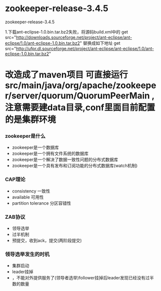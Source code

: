 # zookeeper-release-3.4.5
zookeeper-release-3.4.5

1.下载ant-eclipse-1.0.bin.tar.bz2失败，将源码build.xml中的
get src="http://downloads.sourceforge.net/project/ant-eclipse/ant-eclipse/1.0/ant-eclipse-1.0.bin.tar.bz2" 替换成如下地址
get src="http://ufpr.dl.sourceforge.net/project/ant-eclipse/ant-eclipse/1.0/ant-eclipse-1.0.bin.tar.bz2"



# 改造成了maven项目  可直接运行 src/main/java/org/apache/zookeeper/server/quorum/QuorumPeerMain ,注意需要建data目录,conf里面目前配置的是集群环境

### zookeeper是什么
- zookeeper是一个数据库
- zookeeper是一个拥有文件系统的数据库
- zookeeper是一个解决了数据一致性问题的分布式数据库
- zookeeper是一个具有发布和订阅功能的分布式数据库(watch机制)


### CAP理论
- consistency 一致性
- available 可用性
- partition tolerance 分区容错性

### ZAB协议
- 领导选举
- 过半机制
- 预提交，收到ack，提交(两阶段提交)


### 领导选举发生的时机
- 集群启动
- leader挂掉
- ，不能对外提供服务了(领导者选举)follower挂掉后leader发现已经没有过半数的数量

